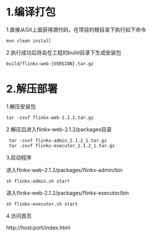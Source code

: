 # 1.编译打包

1.直接从Git上面获得源代码，在项目的根目录下执行如下命令

```
mvn clean install 
```

2.执行成功后将会在工程的build目录下生成安装包

```
build/flinkx-web-{VERSION}.tar.gz
```

# 2.解压部署

1.解压安装包

```
tar -zxvf flinkx-web-2.1.2.tar.gz 
```

2.解压后进入flinkx-web-2.1.2/packages目录

```
 tar -zxvf flinkx-admin_2.1.2_1.tar.gz 
 tar -zxvf flinkx-executor_2.1.2_1.tar.gz
```

3.启动程序

进入flinkx-web-2.1.2/packages/flinkx-admin/bin

```
sh flinkx-admin.sh start
```

进入flinkx-web-2.1.2/packages/flinkx-executor/bin

```
sh flinkx-executor.sh start
```

4.访问首页

http://host:port/index.html
